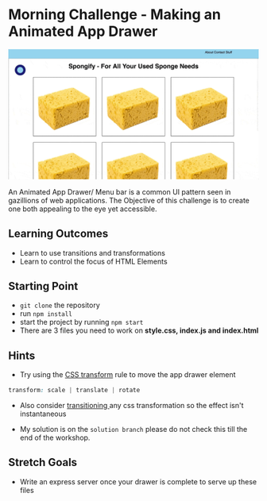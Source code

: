 # Morning Challenge - Making an Animated App Drawer

![GIF of an animated app drawer in action](./assets/app-drawer.gif)

An Animated App Drawer/ Menu bar is a common UI pattern seen in gazillions of
web applications. The Objective of this challenge is to create one both
appealing to the eye yet accessible.


## Learning Outcomes

* Learn to use transitions and transformations
* Learn to control the focus of HTML Elements

## Starting Point
* `git clone` the repository
*  run `npm install`
*  start the project by running `npm start`
*  There are 3 files you need to work on **style.css, index.js and index.html**


## Hints

* Try using the [CSS
  transform](https://css-tricks.com/almanac/properties/t/transform/) rule to move the app drawer element
```css
transform: scale | translate | rotate
```

* Also consider [ transitioning
  ](https://css-tricks.com/almanac/properties/t/transition/) any css transformation so the effect isn't
  instantaneous

* My solution is on the `solution branch` please do not check this till the
  end of the workshop.

## Stretch Goals

* Write an express server once your drawer is complete to serve up these
  files
